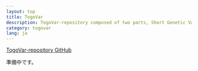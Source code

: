 ```yaml
---
layout: top
title: TogoVar
description: TogoVar-repository composed of two parts, Short Genetic Variation (TogoVar-repository-SNP) and Structural Variation (TogoVar-repository-SV).
category: togovar
lang: ja
---
```


[TogoVar-repository GitHub](https://github.com/ddbj/togovar-repository)  

準備中です。